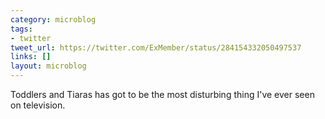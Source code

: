 ```yaml
---
category: microblog
tags:
- twitter
tweet_url: https://twitter.com/ExMember/status/284154332050497537
links: []
layout: microblog
---
```

Toddlers and Tiaras has got to be the most disturbing thing I've ever seen on television.
